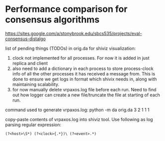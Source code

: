 # Performance comparison for consensus algorithms
<https://sites.google.com/a/stonybrook.edu/sbcs535/projects/eval-consensus-distalgo>

list of pending things (TODOs) in orig.da for shiviz visualization:
1. clock not implemented for all processes. For now it is added in just replica and client
2. also need to add a dictionary in each process to store process-clock info of all the other processes it has received a message from. This is done to ensure we get logs in format which shivix needs in, along with maintaining scalability.
3. for now manually delete vrpaxos.log file before each run. Need to find out how logger can create a new file/truncate the file at starting of each run.

command used to generate vrpaxos.log: 
python -m da orig.da 3 2 1 1 1

copy-paste contents of vrpaxos.log into shiviz tool. Use following as log parsing regular expression:
```
(?<host>\S*) (?<clock>{.*})\ (?<event>.*)
```